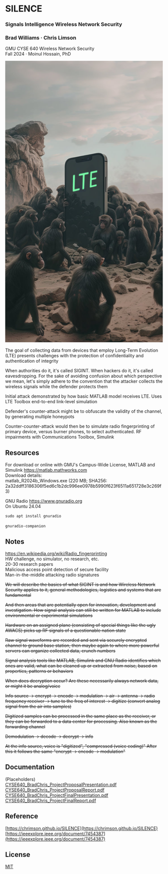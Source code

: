 # SILENCE

### Signals Intelligence Wireless Network Security
### Brad Williams · Chris Limson
GMU CYSE 640 Wireless Network Security  
Fall 2024 · Moinul Hossain, PhD  

![](images/monolith.jpg)

The goal of collecting data from devices that employ Long-Term Evolution (LTE) presents challenges with the protection of confidentiality and authentication of integrity

When authorities do it, it's called SIGINT. When hackers do it, it's called eavesdropping.
For the sake of avoiding confusion about which perspective we mean, let's simply adhere to the convention that the attacker collects the wireless signals while the defender protects them

Initial attack demonstrated by how basic MATLAB model receives LTE. Uses LTE Toolbox end-to-end link-level simulation

Defender's counter-attack might be to obfuscate the validity of the channel, by generating multiple honeypots

Counter-counter-attack would then be to simulate radio fingerprinting of primary device, versus burner phones, to select authenticated. RF impairments with Communications Toolbox, Simulink


## Resources

For download or online with GMU's Campus-Wide License, MATLAB and Simulink https://matlab.mathworks.com  
Download details:  
matlab_R2024b_Windows.exe (220 MB; SHA256: 2a32ddff3186306f5ed6c1b2dc996ee0978b5990f623f6511a651728e3c269f3)

GNU Radio https://www.gnuradio.org  
On Ubuntu 24.04

```
sudo apt install gnuradio

gnuradio-companion
```


## Notes

https://en.wikipedia.org/wiki/Radio_fingerprinting  
HW challenge, no simulator, no research, etc.  
20-30 research papers  
Malicious access point detection of secure facility  
Man-in-the-middle attacking radio signatures  

~~We will describe the basics of what SIGINT is and how Wireless Network Security applies to it, general methodologies, logistics and systems that are fundamental~~

~~And then areas that are potentially open for innovation, development and investigation. How signal analysis can still be written for MATLAB to include environmental or experimental simulations~~

~~Hardware on an assigned plane (consisting of special things like the ugly AWACS) picks up RF signals of a questionable nation state~~

~~Raw signal waveforms are recorded and sent via securely encrypted channel to ground base station, then maybe again to where more powerful servers can organize collected data, crunch numbers~~

~~Signal analysis tools like MATLAB, Simulink and GNU Radio identifies which ones are valid, what can be cleaned up or extracted from noise, based on properties, patterns or behaviors~~

~~When does decryption occur? Are these necessarily always network data, or might it be analog/voice~~

~~Info source -> encrypt -> encode -> modulation -> air -> antenna -> radio frequency receiver -> tune to the freq of interest -> digitize (convert analog signal from the air into samples)~~

~~Digitized samples can be processed in the same place as the receiver, or they can be forwarded to a data center for processing. Also known as the forwarding channel~~

~~Demodulation -> decode -> decrypt -> info~~

~~At the info source, voice is "digitized", "compressed (voice coding)" After this it follows the same "encrypt -> encode -> modulation"~~

## Documentation
(Placeholders)  
[CYSE640_BradChris_ProjectProposalPresentation.pdf](docs/CYSE640_BradChris_ProjectProposalPresentation.pdf)  
[CYSE640_BradChris_ProjectProposalReport.pdf](docs/CYSE640_BradChris_ProjectProposalReport.pdf)  
[CYSE640_BradChris_ProjectFinalPresentation.pdf](docs/CYSE640_BradChris_ProjectFinalPresentation.pdf)  
[CYSE640_BradChris_ProjectFinalReport.pdf](docs/CYSE640_BradChris_ProjectFinalReport.pdf)  

## Reference
[https://chrimson.github.io/SILENCE](https://chrimson.github.io/SILENCE)  
[https://ieeexplore.ieee.org/document/7454387](https://ieeexplore.ieee.org/document/7454387)

## License
[MIT](LICENSE)

